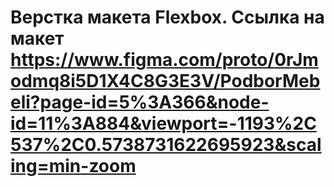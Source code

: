 # Верстка макета Flexbox. Ссылка на макет https://www.figma.com/proto/0rJmodmq8i5D1X4C8G3E3V/PodborMebeli?page-id=5%3A366&node-id=11%3A884&viewport=-1193%2C537%2C0.5738731622695923&scaling=min-zoom
